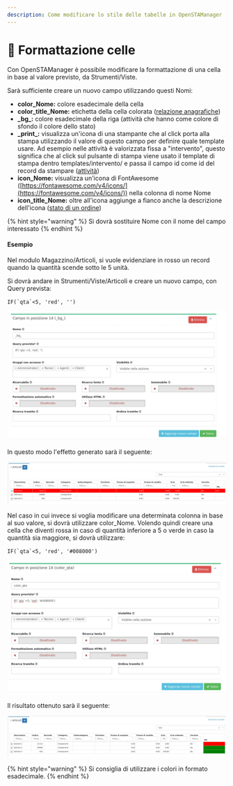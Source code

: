 ```yaml
---
description: Come modificare lo stile delle tabelle in OpenSTAManager
---
```


# 🌈 Formattazione celle

Con OpenSTAManager è possibile modificare la formattazione di una cella in base al valore previsto, da Strumenti/Viste.

Sarà sufficiente creare un nuovo campo utilizzando questi Nomi:

* **color\_Nome:** colore esadecimale della cella
* **color\_title\_Nome:** etichetta della cella colorata ([relazione anagrafiche](../../openstamanager/modules/anagrafiche/relazioni.md))
* **\_bg\_:** colore esadecimale della riga (attività che hanno come colore di sfondo il colore dello stato)
* **\_print\_:** visualizza un'icona di una stampante che al click porta alla stampa utilizzando il valore di questo campo per definire quale template usare. Ad esempio nelle attività è valorizzata fissa a "intervento", questo significa che al click sul pulsante di stampa viene usato il template di stampa dentro templates/intervento/ e passa il campo id come id del record da stampare ([attività](../../openstamanager/modules/attivita/))
* **icon\_Nome:** visualizza un'icona di FontAwesome ([https://fontawesome.com/v4/icons/](https://fontawesome.com/v4/icons/)) nella colonna di nome Nome
* **icon\_title\_Nome:** oltre all'icona aggiunge a fianco anche la descrizione dell'icona ([stato di un ordine](../../openstamanager/modules/vendite/ordinicliente/))

{% hint style="warning" %}
Si dovrà sostituire Nome con il nome del campo interessato
{% endhint %}

#### Esempio

Nel modulo Magazzino/Articoli, si vuole evidenziare in rosso un record quando la quantità scende sotto le 5 unità.

Si dovrà andare in Strumenti/Viste/Articoli e creare un nuovo campo, con Query prevista:

```
IF(`qta`<5, 'red', '')
```

![](<../../.gitbook/assets/immagine (55).png>)

In questo modo l'effetto generato sarà il seguente:

![](<../../.gitbook/assets/immagine (71).png>)

Nel caso in cui invece si voglia modificare una determinata colonna in base al suo valore, si dovrà utilizzare color\_Nome. Volendo quindi creare una cella che diventi rossa in caso di quantità inferiore a 5 o verde in caso la quantità sia maggiore, si dovrà utilizzare:

```
IF(`qta`<5, 'red', '#008000')
```

![](<../../.gitbook/assets/immagine (79).png>)

Il risultato ottenuto sarà il seguente:

![](<../../.gitbook/assets/immagine (147).png>)

{% hint style="warning" %}
Si consiglia di utilizzare i colori in formato esadecimale.
{% endhint %}

